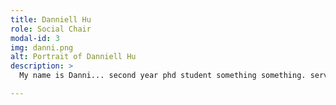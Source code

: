 ```yaml
---
title: Danniell Hu
role: Social Chair
modal-id: 3
img: danni.png
alt: Portrait of Danniell Hu
description: >
  My name is Danni... second year phd student something something. serving as social chair this year, woo hoo

---
```

